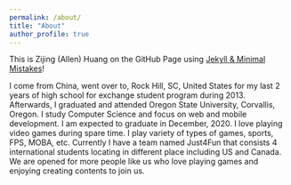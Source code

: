 ```yaml
---
permalink: /about/
title: "About"
author_profile: true
---
```


This is Zijing (Allen) Huang on the GitHub Page using [Jekyll & Minimal Mistakes](https://mademistakes.com/work/minimal-mistakes-jekyll-theme/)!

I come from China, went over to, Rock Hill, SC, United States for my last 2 years of high school for exchange student program during 2013. Afterwards, I graduated and attended Oregon State University, Corvallis, Oregon. I study Computer Science and focus on web and mobile development. I am expected to graduate in December, 2020. I love playing video games during spare time. I play variety of types of games, sports, FPS, MOBA, etc. Currently I have a team named Just4Fun that consists 4 international students locating in different place including US and Canada. We are opened for more people like us who love playing games and enjoying creating contents to join us.
